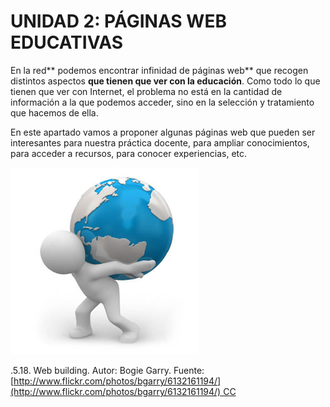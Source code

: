 
# UNIDAD 2: PÁGINAS WEB EDUCATIVAS

En la red** podemos encontrar infinidad de páginas web** que recogen distintos aspectos **que tienen que ver con la educación**. Como todo lo que tienen que ver con Internet, el problema no está en la cantidad de información a la que podemos acceder, sino en la selección y tratamiento que hacemos de ella.

En este apartado vamos a proponer algunas páginas web que pueden ser interesantes para nuestra práctica docente, para ampliar conocimientos, para acceder a recursos, para conocer experiencias, etc.


![](img/6132161194_05f45c8386.jpg)

.5.18. Web building. Autor: Bogie Garry. Fuente: [http://www.flickr.com/photos/bgarry/6132161194/](http://www.flickr.com/photos/bgarry/6132161194/) CC

